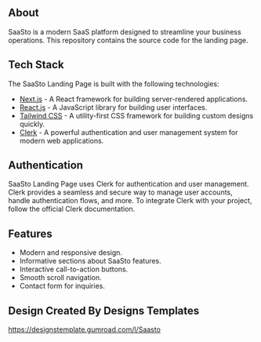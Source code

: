 ## About

SaaSto is a modern SaaS platform designed to streamline your business operations. This repository contains the source code for the landing page.

## Tech Stack

The SaaSto Landing Page is built with the following technologies:

- [Next.js](https://nextjs.org/) - A React framework for building server-rendered applications.
- [React.js](https://reactjs.org/) - A JavaScript library for building user interfaces.
- [Tailwind CSS](https://tailwindcss.com/) - A utility-first CSS framework for building custom designs quickly.
- [Clerk](https://clerk.dev/) - A powerful authentication and user management system for modern web applications.

## Authentication

SaaSto Landing Page uses Clerk for authentication and user management. Clerk provides a seamless and secure way to manage user accounts, handle authentication flows, and more. To integrate Clerk with your project, follow the official Clerk documentation.

## Features

- Modern and responsive design.
- Informative sections about SaaSto features.
- Interactive call-to-action buttons.
- Smooth scroll navigation.
- Contact form for inquiries.

## Design Created By Designs Templates
https://designstemplate.gumroad.com/l/Saasto
